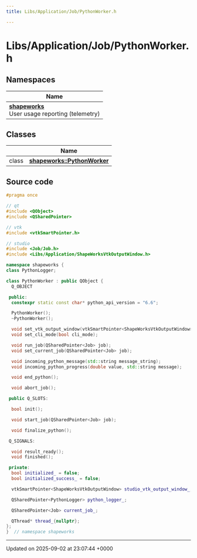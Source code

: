 ```yaml
---
title: Libs/Application/Job/PythonWorker.h

---
```


# Libs/Application/Job/PythonWorker.h



## Namespaces

| Name           |
| -------------- |
| **[shapeworks](../Namespaces/namespaceshapeworks.md)** <br>User usage reporting (telemetry)  |

## Classes

|                | Name           |
| -------------- | -------------- |
| class | **[shapeworks::PythonWorker](../Classes/classshapeworks_1_1PythonWorker.md)**  |




## Source code

```cpp
#pragma once

// qt
#include <QObject>
#include <QSharedPointer>

// vtk
#include <vtkSmartPointer.h>

// studio
#include <Job/Job.h>
#include <Libs/Application/ShapeWorksVtkOutputWindow.h>

namespace shapeworks {
class PythonLogger;

class PythonWorker : public QObject {
  Q_OBJECT

 public:
  constexpr static const char* python_api_version = "6.6";

  PythonWorker();
  ~PythonWorker();

  void set_vtk_output_window(vtkSmartPointer<ShapeWorksVtkOutputWindow> output_window);
  void set_cli_mode(bool cli_mode);

  void run_job(QSharedPointer<Job> job);
  void set_current_job(QSharedPointer<Job> job);

  void incoming_python_message(std::string message_string);
  void incoming_python_progress(double value, std::string message);

  void end_python();

  void abort_job();

 public Q_SLOTS:

  bool init();

  void start_job(QSharedPointer<Job> job);

  void finalize_python();

 Q_SIGNALS:

  void result_ready();
  void finished();

 private:
  bool initialized_ = false;
  bool initialized_success_ = false;

  vtkSmartPointer<ShapeWorksVtkOutputWindow> studio_vtk_output_window_;

  QSharedPointer<PythonLogger> python_logger_;

  QSharedPointer<Job> current_job_;

  QThread* thread_{nullptr};
};
}  // namespace shapeworks
```


-------------------------------

Updated on 2025-09-02 at 23:07:44 +0000
